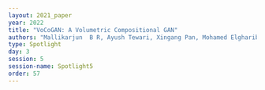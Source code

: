```yaml
---
layout: 2021_paper
year: 2022
title: "VoCoGAN: A Volumetric Compositional GAN"
authors: "Mallikarjun  B R, Ayush Tewari, Xingang Pan, Mohamed Elgharib and Christian Theobalt"
type: Spotlight
day: 3
session: 5
session-name: Spotlight5
order: 57
---
```

